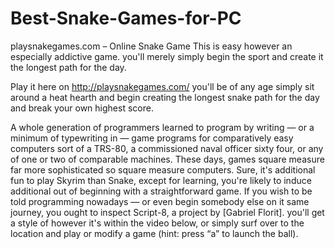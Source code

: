 # Best-Snake-Games-for-PC
playsnakegames.com – Online Snake Game
This is easy however an especially addictive game. you'll merely simply begin the sport and create it the longest path for the day.

Play it here on http://playsnakegames.com/ you'll be of any age simply sit around a heat hearth and begin creating the longest snake path for the day and break your own highest score.

A whole generation of programmers learned to program by writing — or a minimum of typewriting in — game programs for comparatively easy computers sort of a TRS-80, a commissioned naval officer sixty four, or any of one or two of comparable machines. These days, games square measure far more sophisticated so square measure computers. Sure, it's additional fun to play Skyrim than Snake, except for learning, you're likely to induce additional out of beginning with a straightforward game. If you wish to be told programming nowadays — or even begin somebody else on it same journey, you ought to inspect Script-8, a project by [Gabriel Florit]. you'll get a style of however it's within the video below, or simply surf over to the location and play or modify a game (hint: press “a” to launch the ball).
